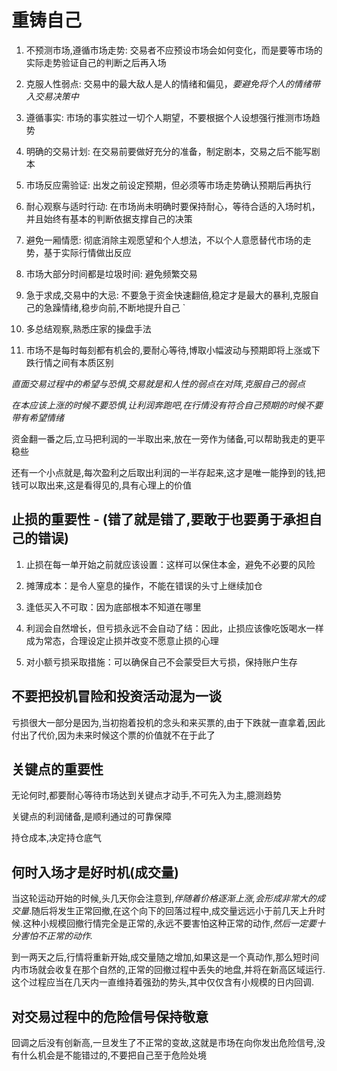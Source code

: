 # 重铸自己

1. 不预测市场,遵循市场走势: 交易者不应预设市场会如何变化，而是要等市场的实际走势验证自己的判断之后再入场

2. 克服人性弱点: 交易中的最大敌人是人的情绪和偏见，_要避免将个人的情绪带入交易决策中_

3. 遵循事实: 市场的事实胜过一切个人期望，不要根据个人设想强行推测市场趋势

4. 明确的交易计划: 在交易前要做好充分的准备，制定剧本，交易之后不能写剧本

5. 市场反应需验证: 出发之前设定预期，但必须等市场走势确认预期后再执行

6. 耐心观察与适时行动: 在市场尚未明确时要保持耐心，等待合适的入场时机，并且始终有基本的判断依据支撑自己的决策

7. 避免一厢情愿: 彻底消除主观愿望和个人想法，不以个人意愿替代市场的走势，基于实际行情做出反应

8. 市场大部分时间都是垃圾时间: 避免频繁交易

9. 急于求成,交易中的大忌: 不要急于资金快速翻倍,稳定才是最大的暴利,克服自己的急躁情绪,稳步向前,不断地提升自己
`
10. 多总结观察,熟悉庄家的操盘手法

11. 市场不是每时每刻都有机会的,要耐心等待,博取小幅波动与预期即将上涨或下跌行情之间有本质区别

_直面交易过程中的希望与恐惧,交易就是和人性的弱点在对阵,克服自己的弱点_

_在本应该上涨的时候不要恐惧,让利润奔跑吧,在行情没有符合自己预期的时候不要带有希望情绪_

资金翻一番之后,立马把利润的一半取出来,放在一旁作为储备,可以帮助我走的更平稳些

还有一个小点就是,每次盈利之后取出利润的一半存起来,这才是唯一能挣到的钱,把钱可以取出来,这是看得见的,具有心理上的价值

## 止损的重要性 - (错了就是错了,要敢于也要勇于承担自己的错误)

1. 止损在每一单开始之前就应该设置：这样可以保住本金，避免不必要的风险

2. 摊薄成本：是令人窒息的操作，不能在错误的头寸上继续加仓

3. 逢低买入不可取：因为底部根本不知道在哪里

4. 利润会自然增长，但亏损永远不会自动了结：因此，止损应该像吃饭喝水一样成为常态，合理设定止损并改变不愿意止损的心理

5. 对小额亏损采取措施：可以确保自己不会蒙受巨大亏损，保持账户生存

## 不要把投机冒险和投资活动混为一谈

亏损很大一部分是因为,当初抱着投机的念头和来买票的,由于下跌就一直拿着,因此付出了代价,因为未来时候这个票的价值就不在于此了

## 关键点的重要性

无论何时,都要耐心等待市场达到关键点才动手,不可先入为主,臆测趋势

关键点的利润储备,是顺利通过的可靠保障

持仓成本,决定持仓底气

## 何时入场才是好时机(成交量)

当这轮运动开始的时候,头几天你会注意到,_伴随着价格逐渐上涨,会形成非常大的成交量_.随后将发生正常回撤,在这个向下的回落过程中,成交量远远小于前几天上升时候.这种小规模回撤行情完全是正常的,永远不要害怕这种正常的动作,_然后一定要十分害怕不正常的动作._

到一两天之后,行情将重新开始,成交量随之增加,如果这是一个真动作,那么短时间内市场就会收复在那个自然的,正常的回撤过程中丢失的地盘,并将在新高区域运行.这个过程应当在几天内一直维持着强劲的势头,其中仅仅含有小规模的日内回调.

## 对交易过程中的危险信号保持敬意

回调之后没有创新高,一旦发生了不正常的变故,这就是市场在向你发出危险信号,没有什么机会是不能错过的,不要把自己至于危险处境
